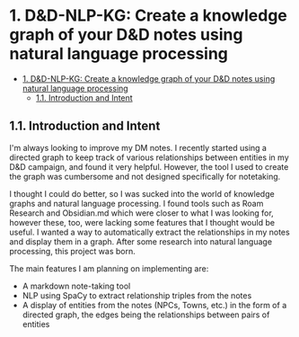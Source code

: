 # 1. D&D-NLP-KG: Create a knowledge graph of your D&D notes using natural language processing <!-- omit in toc -->

- [1. D&D-NLP-KG: Create a knowledge graph of your D&D notes using natural language processing](#1-dd-nlp-kg-create-a-knowledge-graph-of-your-dd-notes-using-natural-language-processing)
  - [1.1. Introduction and Intent](#11-introduction-and-intent)

## 1.1. Introduction and Intent

I'm always looking to improve my DM notes. I recently started using a directed graph to keep track of various relationships between entities in my D&D campaign, and found it very helpful. However, the tool I used to create the graph was cumbersome and not designed specifically for notetaking.

I thought I could do better, so I was sucked into the world of knowledge graphs and natural language processing. I found tools such as Roam Research and Obsidian.md which were closer to what I was looking for, however these, too, were lacking some features that I thought would be useful. I wanted a way to automatically extract the relationships in my notes and display them in a graph. After some research into natural language processing, this project was born.

The main features I am planning on implementing are:

- A markdown note-taking tool
- NLP using SpaCy to extract relationship triples from the notes
- A display of entities from the notes (NPCs, Towns, etc.) in the form of a directed graph, the edges being the relationships between pairs of entities
